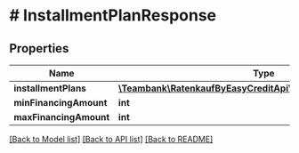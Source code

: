 # # InstallmentPlanResponse

## Properties

Name | Type | Description | Notes
------------ | ------------- | ------------- | -------------
**installmentPlans** | [**\Teambank\RatenkaufByEasyCreditApiV3\Model\InstallmentPlan[]**](InstallmentPlan.md) |  | [optional]
**minFinancingAmount** | **int** |  | [optional]
**maxFinancingAmount** | **int** |  | [optional]

[[Back to Model list]](../../README.md#models) [[Back to API list]](../../README.md#endpoints) [[Back to README]](../../README.md)
